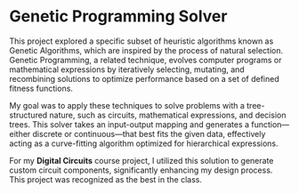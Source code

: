 # Genetic Programming Solver

This project explored a specific subset of heuristic algorithms known as Genetic Algorithms, which are inspired by the process of natural selection. Genetic Programming, a related technique, evolves computer programs or mathematical expressions by iteratively selecting, mutating, and recombining solutions to optimize performance based on a set of defined fitness functions.

My goal was to apply these techniques to solve problems with a tree-structured nature, such as circuits, mathematical expressions, and decision trees. This solver takes an input-output mapping and generates a function—either discrete or continuous—that best fits the given data, effectively acting as a curve-fitting algorithm optimized for hierarchical expressions.  

For my **Digital Circuits** course project, I utilized this solution to generate custom circuit components, significantly enhancing my design process. This project was recognized as the best in the class.